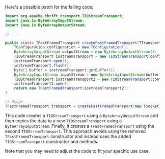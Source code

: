 Here's a possible patch for the failing code:

```java
import org.apache.thrift.transport.TIOStreamTransport;
import java.io.ByteArrayInputStream;
import java.io.ByteArrayOutputStream;

// ...

public static TFastFramedTransport createFastFramedTransport(TTransport transport) {
    TConfiguration configuration = new TConfiguration();
    ByteArrayOutputStream outputStream = new ByteArrayOutputStream();
    TIOStreamTransport iostreamTransport = new TIOStreamTransport(configuration, outputStream);
    iostreamTransport.open();
    iostreamTransport.flush();
    byte[] buffer = iostreamTransport.getBuffer();
    ByteArrayInputStream inputStream = new ByteArrayInputStream(buffer);
    TIOStreamTransport iostreamTransport2 = new TIOStreamTransport(configuration, inputStream, outputStream);
    iostreamTransport2.open();
    return new TFastFramedTransport(iostreamTransport2);
}

// Usage
TFastFramedTransport transport = createFastFramedTransport(new TSocketTransport(host, port));
```

This code creates a `TIOStreamTransport` using a `ByteArrayOutputStream` and then copies the data to a new `TIOStreamTransport` using a `ByteArrayInputStream`. Finally, it creates a `TFastFramedTransport` using the second `TIOStreamTransport`. This approach avoids using the removed `TFastFramedTransport` constructor and instead uses the added `TIOStreamTransport` constructor and methods.

Note that you may need to adjust the code to fit your specific use case.